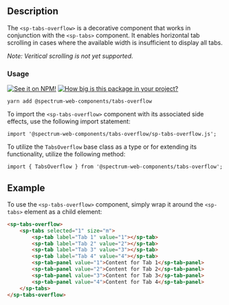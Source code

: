 ## Description

The `<sp-tabs-overflow>` is a decorative component that works in conjunction with the `<sp-tabs>` component. It enables horizontal tab scrolling in cases where the available width is insufficient to display all tabs.

_Note: Veritical scrolling is not yet supported._

### Usage

[![See it on NPM!](https://img.shields.io/npm/v/@spectrum-web-components/tabs-overflow?style=for-the-badge)](https://www.npmjs.com/package/@spectrum-web-components/tabs-overflow)
[![How big is this package in your project?](https://img.shields.io/bundlephobia/minzip/@spectrum-web-components/tabs-overflow?style=for-the-badge)](https://bundlephobia.com/result?p=@spectrum-web-components/tabs-overflow)

```
yarn add @spectrum-web-components/tabs-overflow
```

To import the `<sp-tabs-overflow>` component with its associated side effects, use the following import statement:

```
import '@spectrum-web-components/tabs-overflow/sp-tabs-overflow.js';
```

To utilize the `TabsOverflow` base class as a type or for extending its functionality, utilize the following method:

```
import { TabsOverflow } from '@spectrum-web-components/tabs-overflow';
```

## Example

To use the `<sp-tabs-overflow>` component, simply wrap it around the `<sp-tabs>` element as a child element:

```html
<sp-tabs-overflow>
    <sp-tabs selected="1" size="m">
        <sp-tab label="Tab 1" value="1"></sp-tab>
        <sp-tab label="Tab 2" value="2"></sp-tab>
        <sp-tab label="Tab 3" value="3"></sp-tab>
        <sp-tab label="Tab 4" value="4"></sp-tab>
        <sp-tab-panel value="1">Content for Tab 1</sp-tab-panel>
        <sp-tab-panel value="2">Content for Tab 2</sp-tab-panel>
        <sp-tab-panel value="3">Content for Tab 3</sp-tab-panel>
        <sp-tab-panel value="4">Content for Tab 4</sp-tab-panel>
    </sp-tabs>
</sp-tabs-overflow>
```
